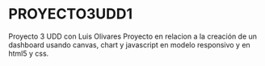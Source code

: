 # PROYECTO3UDD1
Proyecto 3 UDD con Luis Olivares 
Proyecto en relacion a la creación de un dashboard usando canvas, chart y javascript 
en modelo responsivo y en html5 y css.
